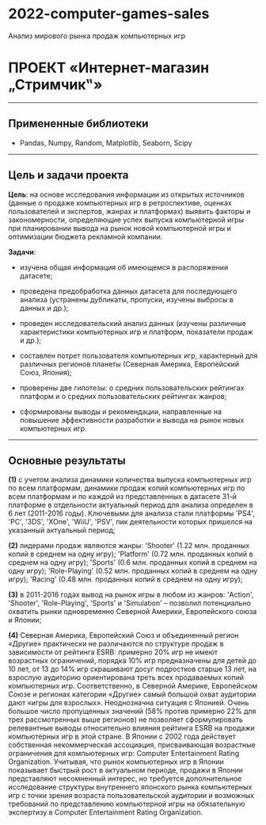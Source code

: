 # 2022-computer-games-sales
Анализ мирового рынка продаж компьютерных игр

# **ПРОЕКТ «Интернет-магазин „Стримчик‟»**

---

## **Примененные библиотеки**

* Pandas, Numpy, Random, Matplotlib, Seaborn, Scipy

---

## **Цель и задачи проекта**

**Цель**: на основе исследования информации из открытых источников (данные о продаже компьютерных игр в ретроспективе, оценках пользователей и экспертов, жанрах и платформах) выявить факторы и закономерности, определяющие успех выпуска компьютерной игры при планировании вывода на рынок новой компьютерной игры и оптимизации бюджета рекламной компании.

**Задачи**:

* изучена общая информация об имеющемся в распоряжении датасете;

* проведена предобработка данных датасета для последующего анализа (устранены дубликаты, пропуски, изучены выбросы в данных и др.);

* проведен исследовательский анализ данных (изучены различные характеристики компьютерных игр и платформ, показатели продаж и др.);

* составлен потрет пользователя компьютерных игр, характерный для различных регионов планеты (Северная Америка, Европейский Союз, Япония);

* проверены две гипотезы: о средних пользовательских рейтингах платформ и о средних пользовательских рейтингах жанров;

* сформированы выводы и рекомендации, направленные на повышение эффективности разработки и вывода на рынок новых компьютерных игр.

---

## **Основные результаты**

**(1)** с учетом анализа динамики количества выпуска компьютерных игр по всем платформам, динамики продаж копий компьютерных игр по всем платформам и по каждой из представленных в датасете 31-й платформе в отдельности актуальный период для анализа определен в 6 лет (2011-2016 годы). Ключевыми для анализа стали платформы 'PS4', 'PC', '3DS', 'XOne', 'WiiU', 'PSV', пик деятельности которых пришелся на указанный актуальный период;

**(2)** лидерами продаж являются жанры: 'Shooter' (1.22 млн. проданных копий в среднем на одну игру); 'Platform' (0.72 млн. проданных копий в среднем на одну игру); 'Sports' (0.6 млн. проданных копий в среднем на одну игру); 'Role-Playing' (0.52 млн. проданных копий в среднем на одну игру); 'Racing' (0.48 млн. проданных копий в среднем на одну игру);

**(3)** в 2011-2016 годах вывод на рынок игры в любом из жанров: 'Action', 'Shooter', 'Role-Playing', 'Sports' и 'Simulation' – позволил потенциально охватить рынки одновременно Северной Америки, Европейского союза и Японии;

**(4)**  Северная Америка, Европейский Союз и объединенный регион «Другие» практически не различаются по структуре продаж в зависимости от рейтинга ESRB: примерно 20% игр не имеют возрастных ограничений, порядка 10% игр предназначены для детей до 10 лет, от 13 до 14% игр скрашивают досуг подростков старше 13 лет, на взрослую аудиторию ориентирована треть всех продаваемых копий компьютерных игр. Соответственно, в Северной Америке, Европейском Союзе и регионах категории «Другие» самый большой охват аудитории дают «игры для взрослых». Неоднозначна ситуация с Японией. Очень большое число пропущенных значений (58% против примерно 22% для трех рассмотренных выше регионов) не позволяет сформулировать релевантные выводы относительно влияния рейтинга ESRB на продажи компьютерных игр в этой стране. В Японии с 2002 года действует собственная некоммерческая ассоциация, присваивающая возрастные ограничения для компьютерных игр: Computer Entertainment Rating Organization. Учитывая, что рынок компьютерных игр в Японии показывает быстрый рост в актуальном периоде, продажи в Японии представляют несомненный интерес, но требуется дополнительное исследование структуры внутреннего японского рынка компьютерных игр с точки зрения возраста пользовательской аудитории и возможных требований по представлению компьютерной игры на обязательную экспертизу в Computer Entertainment Rating Organization.
